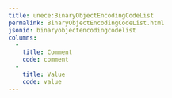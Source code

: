 ```yaml
---
title: unece:BinaryObjectEncodingCodeList
permalink: BinaryObjectEncodingCodeList.html
jsonid: binaryobjectencodingcodelist
columns:
  - 
    title: Comment
    code: comment
  - 
    title: Value
    code: value
---
```

